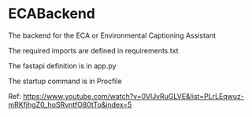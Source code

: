 # ECABackend
The backend for the ECA or Environmental Captioning Assistant

The required imports are defined in requirements.txt

The fastapi definition is in app.py

The startup command is in Procfile

Ref: 
https://www.youtube.com/watch?v=0VlJvRuGLVE&list=PLrLEqwuz-mRKfjhgZ0_hoSRvntfO80tTo&index=5
